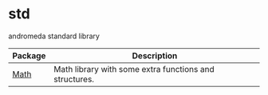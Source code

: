 # std

andromeda standard library

| Package                                                | Description
| ------------------------------------------------------ | ------------------------------------------------------------------------------------------------- |
| [Math](/math)                 | Math library with some extra functions and structures. |
